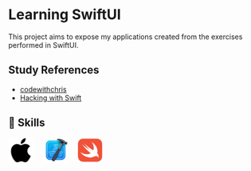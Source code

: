 # Learning SwiftUI

This project aims to expose my applications created from the exercises performed in SwiftUI.

## Study References

 - [codewithchris](https://codewithchris.com)
 - [Hacking with Swift](https://www.hackingwithswift.com)

## 💪 Skills

<img height="50" src="https://github.com/devicons/devicon/blob/master/icons/apple/apple-original.svg" alt="Apple"/>&nbsp;&nbsp;&nbsp;&nbsp;
<img height="50" src="https://github.com/devicons/devicon/blob/master/icons/xcode/xcode-original.svg" alt="Xcode"/>&nbsp;&nbsp;&nbsp;&nbsp;
<img height="50" src="https://github.com/devicons/devicon/blob/master/icons/swift/swift-original.svg" alt="Xcode"/>&nbsp;&nbsp;&nbsp;&nbsp;



